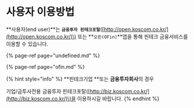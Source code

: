 # 사용자 이용방법

**사용자\(end user\)**는 **`금융투자 핀테크포탈`**\([http://open.koscom.co.kr/](http://open.koscom.co.kr/)\) 또는 **`오핀(OFin)`**앱을 통해 핀테크 금융서비스를 이용할 수 있습니다.

{% page-ref page="undefined.md" %}

{% page-ref page="ofin.md" %}



{% hint style="info" %}
**핀테크기업 **또는 **금융투자회사**의 경우

기업/금투사전용 금융투자 핀테크포탈\([http://biz.koscom.co.kr/](http://biz.koscom.co.kr/)\)을 이용하시길 바랍니다.
{% endhint %}



